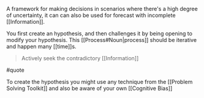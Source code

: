 A framework for making decisions in scenarios where there's a high degree of uncertainty, it can can also be used for forecast with incomplete [[Information]].

You first create an hypothesis, and then challenges it by being opening to modify your hypothesis. This [[Process#Noun|process]] should be iterative and happen many [[time]]s.

> Actively seek the contradictory [[Information]]

#quote

To create the hypothesis you might use any technique from the [[Problem Solving Toolkit]] and also be aware of your own [[Cognitive Bias]]